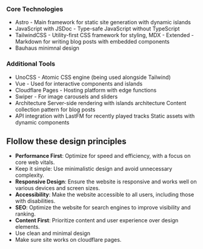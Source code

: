 ### Core Technologies

- Astro - Main framework for static site generation with dynamic islands
- JavaScript with JSDoc - Type-safe JavaScript without TypeScript
- TailwindCSS - Utility-first CSS framework for styling, MDX - Extended - Markdown for writing blog posts with embedded components
- Bauhaus minimnal design

### Additional Tools

- UnoCSS - Atomic CSS engine (being used alongside Tailwind)
- Vue - Used for interactive components and islands
- Cloudflare Pages - Hosting platform with edge functions
- Swiper - For image carousels and sliders
- Architecture Server-side rendering with islands architecture
  Content collection pattern for blog posts
- API integration with LastFM for recently played tracks Static assets with dynamic components

## Flollow these design principles

- **Performance First**: Optimize for speed and efficiency, with a focus on core web vitals.
- Keep it simple: Use minimalistic design and avoid unnecessary complexity.
- **Responsive Design**: Ensure the website is responsive and works well on various devices and screen sizes.
- **Accessibility**: Make the website accessible to all users, including those with disabilities.
- **SEO**: Optimize the website for search engines to improve visibility and ranking.
- **Content First**: Prioritize content and user experience over design elements.
- Use clean and minimal design
- Make sure site works on cloudflare pages.
